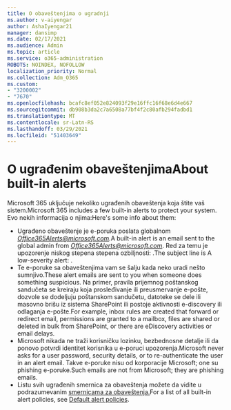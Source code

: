 ```yaml
---
title: O obaveštenjima o ugradnji
ms.author: v-aiyengar
author: AshaIyengar21
manager: dansimp
ms.date: 02/17/2021
ms.audience: Admin
ms.topic: article
ms.service: o365-administration
ROBOTS: NOINDEX, NOFOLLOW
localization_priority: Normal
ms.collection: Adm_O365
ms.custom:
- "3200002"
- "7670"
ms.openlocfilehash: bcafc8ef052e824093f29e16ffc16f68e6d4e667
ms.sourcegitcommit: db908b3da2c7a6508a77bf4f2c80afb294fadbd1
ms.translationtype: MT
ms.contentlocale: sr-Latn-RS
ms.lasthandoff: 03/29/2021
ms.locfileid: "51403649"
---
```

# <a name="about-built-in-alerts"></a><span data-ttu-id="11bee-102">O ugrađenim obaveštenjima</span><span class="sxs-lookup"><span data-stu-id="11bee-102">About built-in alerts</span></span>

<span data-ttu-id="11bee-103">Microsoft 365 uključuje nekoliko ugrađenih obaveštenja koja štite vaš sistem.</span><span class="sxs-lookup"><span data-stu-id="11bee-103">Microsoft 365 includes a few built-in alerts to protect your system.</span></span> <span data-ttu-id="11bee-104">Evo nekih informacija o njima:</span><span class="sxs-lookup"><span data-stu-id="11bee-104">Here's some info about them:</span></span>

- <span data-ttu-id="11bee-105">Ugrađeno obaveštenje je e-poruka poslata globalnom *Office365Alerts@microsoft.com.*</span><span class="sxs-lookup"><span data-stu-id="11bee-105">A built-in alert is an email sent to the global admin from *Office365Alerts@microsoft.com*.</span></span> <span data-ttu-id="11bee-106">Red za temu je upozorenje niskog stepena stepena ozbiljnosti: <name of alert policy> .</span><span class="sxs-lookup"><span data-stu-id="11bee-106">The subject line is A low-severity alert: <name of alert policy>.</span></span>
- <span data-ttu-id="11bee-107">Te e-poruke sa obaveštenjima vam se šalju kada neko uradi nešto sumnjivo.</span><span class="sxs-lookup"><span data-stu-id="11bee-107">These alert emails are sent to you when someone does something suspicious.</span></span> <span data-ttu-id="11bee-108">Na primer, pravila prijemnog poštanskog sandučeta se kreiraju koja prosleđivanje ili preusmervanje e-pošte, dozvole se dodeljuju poštanskom sandučetu, datoteke se dele ili masovno brišu iz sistema SharePoint ili postoje aktivnosti e-discovery ili odlaganja e-pošte.</span><span class="sxs-lookup"><span data-stu-id="11bee-108">For example, inbox rules are created that forward or redirect email, permissions are granted to a mailbox, files are shared or deleted in bulk from SharePoint, or there are eDiscovery activities or email delays.</span></span>
- <span data-ttu-id="11bee-109">Microsoft nikada ne traži korisničku lozinku, bezbednosne detalje ili da ponovo potvrdi identitet korisnika u e-poruci upozorenja.</span><span class="sxs-lookup"><span data-stu-id="11bee-109">Microsoft never asks for a user password, security details, or to re-authenticate the user in an alert email.</span></span> <span data-ttu-id="11bee-110">Takve e-poruke nisu od korporacije Microsoft; one su phishing e-poruke.</span><span class="sxs-lookup"><span data-stu-id="11bee-110">Such emails are not from Microsoft; they are phishing emails.</span></span>
- <span data-ttu-id="11bee-111">Listu svih ugrađenih smernica za obaveštenja možete da vidite u podrazumevanim [smernicama za obaveštenja.](https://go.microsoft.com/fwlink/?linkid=2103170)</span><span class="sxs-lookup"><span data-stu-id="11bee-111">For a list of all built-in alert policies, see [Default alert policies](https://go.microsoft.com/fwlink/?linkid=2103170).</span></span>